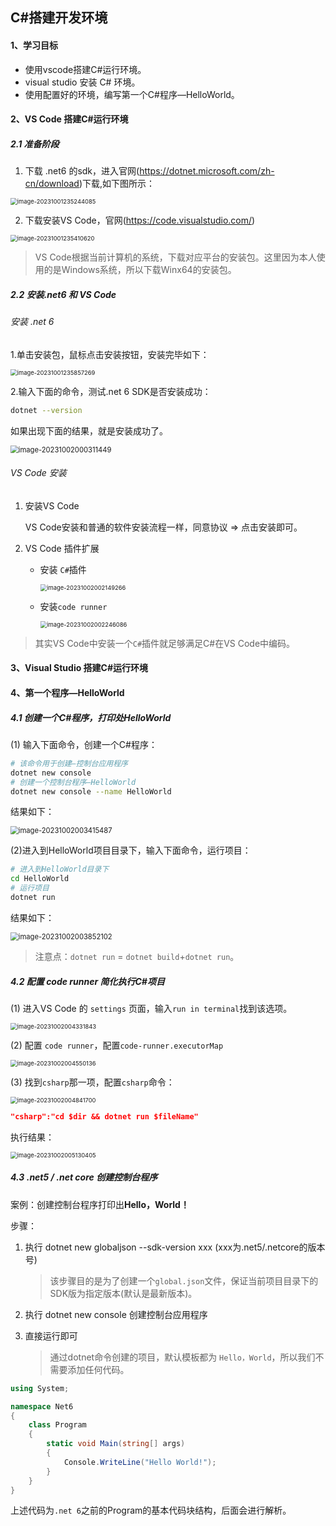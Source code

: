 ## C#搭建开发环境

#### 1、学习目标

* 使用vscode搭建C#运行环境。
* visual studio 安装 C# 环境。
* 使用配置好的环境，编写第一个C#程序—HelloWorld。



#### 2、VS Code 搭建C#运行环境

##### 2.1 准备阶段

1. 下载 .net6 的sdk，进入官网(https://dotnet.microsoft.com/zh-cn/download)下载,如下图所示：

<img src="03C#搭建开发环境.assets/image-20231001235244085.png" alt="image-20231001235244085" style="zoom:67%;" />

2. 下载安装VS Code，官网(https://code.visualstudio.com/)

<img src="03C#搭建开发环境.assets/image-20231001235410620.png" alt="image-20231001235410620" style="zoom:67%;" />

> VS Code根据当前计算机的系统，下载对应平台的安装包。这里因为本人使用的是Windows系统，所以下载Winx64的安装包。



##### 2.2 安装.net6 和 VS Code

###### 安装 .net 6

1.单击安装包，鼠标点击安装按钮，安装完毕如下：

<img src="03C#搭建开发环境.assets/image-20231001235857269.png" alt="image-20231001235857269" style="zoom:67%;" />

2.输入下面的命令，测试.net 6 SDK是否安装成功：

```bash
dotnet --version
```

如果出现下面的结果，就是安装成功了。

<img src="03C#搭建开发环境.assets/image-20231002000311449.png" alt="image-20231002000311449" style="zoom:80%;" />



###### VS Code 安装

1. 安装VS Code

   VS Code安装和普通的软件安装流程一样，同意协议 => 点击安装即可。



2. VS Code 插件扩展

   * 安装 `C#`插件

     <img src="03C#搭建开发环境.assets/image-20231002002149266.png" alt="image-20231002002149266" style="zoom:67%;" />

   * 安装`code runner`

     <img src="03C#搭建开发环境.assets/image-20231002002246086.png" alt="image-20231002002246086" style="zoom:67%;" />



> 其实VS Code中安装一个`C#`插件就足够满足C#在VS Code中编码。





#### 3、Visual Studio 搭建C#运行环境





#### 4、第一个程序—HelloWorld

##### 4.1 创建一个C#程序，打印处HelloWorld

(1) 输入下面命令，创建一个C#程序：

```bash
# 该命令用于创建—控制台应用程序
dotnet new console
# 创建一个控制台程序—HelloWorld
dotnet new console --name HelloWorld
```

结果如下：

<img src="03C#搭建开发环境.assets/image-20231002003415487.png" alt="image-20231002003415487" style="zoom:80%;" />



(2)进入到HelloWorld项目目录下，输入下面命令，运行项目：

```bash
# 进入到HelloWorld目录下
cd HelloWorld
# 运行项目
dotnet run
```

结果如下：

<img src="03C#搭建开发环境.assets/image-20231002003852102.png" alt="image-20231002003852102" style="zoom:80%;" />

> 注意点：`dotnet run` = `dotnet build`+`dotnet run`。



##### 4.2 配置 code runner 简化执行C#项目

(1) 进入VS Code 的 `settings` 页面，输入`run in terminal`找到该选项。

<img src="03C#搭建开发环境.assets/image-20231002004331843.png" alt="image-20231002004331843" style="zoom:67%;" />

(2) 配置 `code runner`，配置`code-runner.executorMap`

<img src="03C#搭建开发环境.assets/image-20231002004550136.png" alt="image-20231002004550136" style="zoom:67%;" />

(3) 找到`csharp`那一项，配置`csharp`命令：

<img src="03C#搭建开发环境.assets/image-20231002004841700.png" alt="image-20231002004841700" style="zoom:67%;" />

```json
"csharp":"cd $dir && dotnet run $fileName"
```

执行结果：

<img src="03C#搭建开发环境.assets/image-20231002005130405.png" alt="image-20231002005130405" style="zoom:67%;" />



##### 4.3 .net5 / .net core 创建控制台程序

案例：创建控制台程序打印出**Hello，World！**

步骤：

1. 执行 dotnet new globaljson --sdk-version xxx (xxx为.net5/.netcore的版本号)

   > 该步骤目的是为了创建一个`global.json`文件，保证当前项目目录下的SDK版为指定版本(默认是最新版本)。

2. 执行 dotnet new console  创建控制台应用程序

3. 直接运行即可

   > 通过dotnet命令创建的项目，默认模板都为 `Hello，World`，所以我们不需要添加任何代码。

```C#
using System;

namespace Net6
{
    class Program
    {
        static void Main(string[] args)
        {
            Console.WriteLine("Hello World!");
        }
    }
}
```

上述代码为`.net 6`之前的Program的基本代码块结构，后面会进行解析。